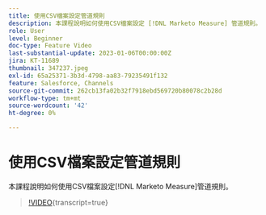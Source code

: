 ```yaml
---
title: 使用CSV檔案設定管道規則
description: 本課程說明如何使用CSV檔案設定 [!DNL Marketo Measure] 管道規則。
role: User
level: Beginner
doc-type: Feature Video
last-substantial-update: 2023-01-06T00:00:00Z
jira: KT-11689
thumbnail: 347237.jpeg
exl-id: 65a25371-3b3d-4798-aa83-79235491f132
feature: Salesforce, Channels
source-git-commit: 262cb13fa02b32f7918ebd569720b80078c2b28d
workflow-type: tm+mt
source-wordcount: '42'
ht-degree: 0%

---
```


# 使用CSV檔案設定管道規則

本課程說明如何使用CSV檔案設定[!DNL Marketo Measure]管道規則。

>[!VIDEO](https://video.tv.adobe.com/v/347237/?learn=on){transcript=true}
